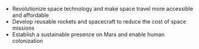 - Revolutionize space technology and make space travel more accessible and affordable
- Develop reusable rockets and spacecraft to reduce the cost of space missions
- Establish a sustainable presence on Mars and enable human colonization